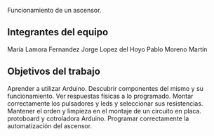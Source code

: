 Funcionamiento de un ascensor.

## Integrantes del equipo

María Lamora Fernandez
Jorge Lopez del Hoyo
Pablo Moreno Martín

## Objetivos del trabajo
Aprender a utilizar Arduino.
Descubrir componentes del mismo y su funcionamiento.
Ver respuestas físicas a lo programado.
Montar correctamente los pulsadores y leds y seleccionar sus resistencias.
Mantener el orden y limpieza en el montaje de un circuito en placa.
protoboard y cotroladora Arduino.
Programar correctamente la automatización del ascensor.
